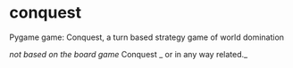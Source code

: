 # conquest
Pygame game: Conquest, a turn based strategy game of world domination

_not based on the board game_ Conquest _ or in any way related._

